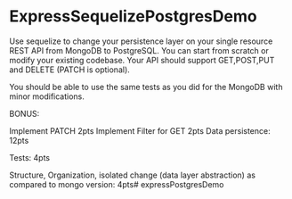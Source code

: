 # ExpressSequelizePostgresDemo

Use sequelize to change your persistence layer on your single resource REST API from MongoDB to PostgreSQL. You can start from scratch or modify your existing codebase. Your API should support GET,POST,PUT and DELETE (PATCH is optional).

You should be able to use the same tests as you did for the MongoDB with minor modifications.

BONUS:

Implement PATCH 2pts
Implement Filter for GET 2pts
Data persistence: 12pts

Tests: 4pts

Structure, Organization, isolated change (data layer abstraction) as compared to mongo version: 4pts# expressPostgresDemo
